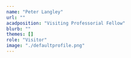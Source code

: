 ```yaml
---
name: "Peter Langley"
url: ""
acadposition: "Visiting Professorial Fellow"
blurb: ""
themes: []
role: "Visitor"
image: "./defaultprofile.png"
---
```

